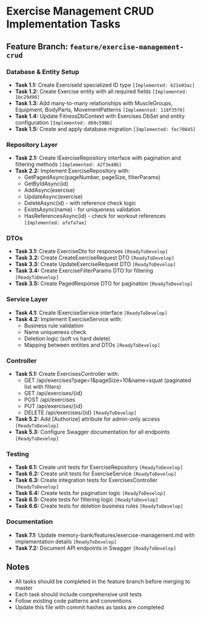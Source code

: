# Exercise Management CRUD Implementation Tasks

## Feature Branch: `feature/exercise-management-crud`

### Database & Entity Setup
- **Task 1.1:** Create ExerciseId specialized ID type `[Implemented: 621e03ac]`
- **Task 1.2:** Create Exercise entity with all required fields `[Implemented: 1bc29d90]`
- **Task 1.3:** Add many-to-many relationships with MuscleGroups, Equipment, BodyParts, MovementPatterns `[Implemented: 118f35f0]`
- **Task 1.4:** Update FitnessDbContext with Exercises DbSet and entity configuration `[Implemented: d69c598b]`
- **Task 1.5:** Create and apply database migration `[Implemented: fec70845]`

### Repository Layer
- **Task 2.1:** Create IExerciseRepository interface with pagination and filtering methods `[Implemented: 42f3e48b]`
- **Task 2.2:** Implement ExerciseRepository with:
  - GetPagedAsync(pageNumber, pageSize, filterParams)
  - GetByIdAsync(id)
  - AddAsync(exercise)
  - UpdateAsync(exercise)
  - DeleteAsync(id) - with reference check logic
  - ExistsAsync(name) - for uniqueness validation
  - HasReferencesAsync(id) - check for workout references `[Implemented: afefa7ae]`

### DTOs
- **Task 3.1:** Create ExerciseDto for responses `[ReadyToDevelop]`
- **Task 3.2:** Create CreateExerciseRequest DTO `[ReadyToDevelop]`
- **Task 3.3:** Create UpdateExerciseRequest DTO `[ReadyToDevelop]`
- **Task 3.4:** Create ExerciseFilterParams DTO for filtering `[ReadyToDevelop]`
- **Task 3.5:** Create PagedResponse<T> DTO for pagination `[ReadyToDevelop]`

### Service Layer
- **Task 4.1:** Create IExerciseService interface `[ReadyToDevelop]`
- **Task 4.2:** Implement ExerciseService with:
  - Business rule validation
  - Name uniqueness check
  - Deletion logic (soft vs hard delete)
  - Mapping between entities and DTOs `[ReadyToDevelop]`

### Controller
- **Task 5.1:** Create ExercisesController with:
  - GET /api/exercises?page=1&pageSize=10&name=squat (paginated list with filters)
  - GET /api/exercises/{id}
  - POST /api/exercises
  - PUT /api/exercises/{id}
  - DELETE /api/exercises/{id} `[ReadyToDevelop]`
- **Task 5.2:** Add [Authorize] attribute for admin-only access `[ReadyToDevelop]`
- **Task 5.3:** Configure Swagger documentation for all endpoints `[ReadyToDevelop]`

### Testing
- **Task 6.1:** Create unit tests for ExerciseRepository `[ReadyToDevelop]`
- **Task 6.2:** Create unit tests for ExerciseService `[ReadyToDevelop]`
- **Task 6.3:** Create integration tests for ExercisesController `[ReadyToDevelop]`
- **Task 6.4:** Create tests for pagination logic `[ReadyToDevelop]`
- **Task 6.5:** Create tests for filtering logic `[ReadyToDevelop]`
- **Task 6.6:** Create tests for deletion business rules `[ReadyToDevelop]`

### Documentation
- **Task 7.1:** Update memory-bank/features/exercise-management.md with implementation details `[ReadyToDevelop]`
- **Task 7.2:** Document API endpoints in Swagger `[ReadyToDevelop]`

## Notes
- All tasks should be completed in the feature branch before merging to master
- Each task should include comprehensive unit tests
- Follow existing code patterns and conventions
- Update this file with commit hashes as tasks are completed
